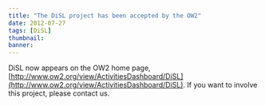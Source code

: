 ```yaml
---
title: "The DiSL project has been accepted by the OW2"
date: 2012-07-27
tags: [DiSL]
thumbnail:
banner: 
---
```

DiSL now appears on the OW2 home page, [http://www.ow2.org/view/ActivitiesDashboard/DiSL](http://www.ow2.org/view/ActivitiesDashboard/DiSL). If you want to involve this project, please contact us.
